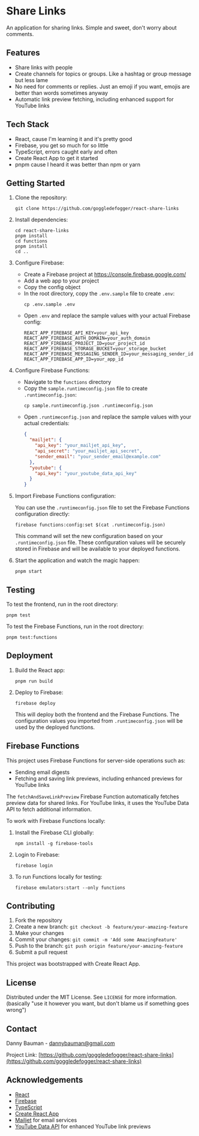 # Share Links

An application for sharing links. Simple and sweet, don't worry about comments.

## Features

- Share links with people
- Create channels for topics or groups. Like a hashtag or group message but less lame
- No need for comments or replies. Just an emoji if you want, emojis are better than words sometimes anyway
- Automatic link preview fetching, including enhanced support for YouTube links

## Tech Stack

- React, cause I'm learning it and it's pretty good
- Firebase, you get so much for so little
- TypeScript, errors caught early and often
- Create React App to get it started
- pnpm cause I heard it was better than npm or yarn

## Getting Started

1. Clone the repository:

   ```
   git clone https://github.com/goggledefogger/react-share-links
   ```

2. Install dependencies:

   ```
   cd react-share-links
   pnpm install
   cd functions
   pnpm install
   cd ..
   ```

3. Configure Firebase:

   - Create a Firebase project at https://console.firebase.google.com/
   - Add a web app to your project
   - Copy the config object
   - In the root directory, copy the `.env.sample` file to create `.env`:
     ```
     cp .env.sample .env
     ```
   - Open `.env` and replace the sample values with your actual Firebase config:
     ```
     REACT_APP_FIREBASE_API_KEY=your_api_key
     REACT_APP_FIREBASE_AUTH_DOMAIN=your_auth_domain
     REACT_APP_FIREBASE_PROJECT_ID=your_project_id
     REACT_APP_FIREBASE_STORAGE_BUCKET=your_storage_bucket
     REACT_APP_FIREBASE_MESSAGING_SENDER_ID=your_messaging_sender_id
     REACT_APP_FIREBASE_APP_ID=your_app_id
     ```

4. Configure Firebase Functions:

   - Navigate to the `functions` directory
   - Copy the `sample.runtimeconfig.json` file to create `.runtimeconfig.json`:
     ```
     cp sample.runtimeconfig.json .runtimeconfig.json
     ```
   - Open `.runtimeconfig.json` and replace the sample values with your actual credentials:
     ```json
     {
       "mailjet": {
         "api_key": "your_mailjet_api_key",
         "api_secret": "your_mailjet_api_secret",
         "sender_email": "your_sender_email@example.com"
       },
       "youtube": {
         "api_key": "your_youtube_data_api_key"
       }
     }
     ```

5. Import Firebase Functions configuration:

   You can use the `.runtimeconfig.json` file to set the Firebase Functions configuration directly:

   ```
   firebase functions:config:set $(cat .runtimeconfig.json)
   ```

   This command will set the new configuration based on your `.runtimeconfig.json` file. These configuration values will be securely stored in Firebase and will be available to your deployed functions.

6. Start the application and watch the magic happen:
   ```
   pnpm start
   ```

## Testing

To test the frontend, run in the root directory:
```
pnpm test
```

To test the Firebase Functions, run in the root directory:
```
pnpm test:functions
```

## Deployment

1. Build the React app:
   ```
   pnpm run build
   ```

2. Deploy to Firebase:
   ```
   firebase deploy
   ```

   This will deploy both the frontend and the Firebase Functions. The configuration values you imported from `.runtimeconfig.json` will be used by the deployed functions.

## Firebase Functions

This project uses Firebase Functions for server-side operations such as:

- Sending email digests
- Fetching and saving link previews, including enhanced previews for YouTube links

The `fetchAndSaveLinkPreview` Firebase Function automatically fetches preview data for shared links. For YouTube links, it uses the YouTube Data API to fetch additional information.

To work with Firebase Functions locally:

1. Install the Firebase CLI globally:
   ```
   npm install -g firebase-tools
   ```

2. Login to Firebase:
   ```
   firebase login
   ```

3. To run Functions locally for testing:
   ```
   firebase emulators:start --only functions
   ```

## Contributing

1. Fork the repository
2. Create a new branch: `git checkout -b feature/your-amazing-feature`
3. Make your changes
4. Commit your changes: `git commit -m 'Add some AmazingFeature'`
5. Push to the branch: `git push origin feature/your-amazing-feature`
6. Submit a pull request

This project was bootstrapped with Create React App.

## License

Distributed under the MIT License. See `LICENSE` for more information. (basically "use it however you want, but don't blame us if something goes wrong")

## Contact

Danny Bauman - dannybauman@gmail.com

Project Link: [https://github.com/goggledefogger/react-share-links](https://github.com/goggledefogger/react-share-links)

## Acknowledgements

- [React](https://reactjs.org/)
- [Firebase](https://firebase.google.com/)
- [TypeScript](https://www.typescriptlang.org/)
- [Create React App](https://create-react-app.dev/)
- [Mailjet](https://www.mailjet.com/) for email services
- [YouTube Data API](https://developers.google.com/youtube/v3) for enhanced YouTube link previews
